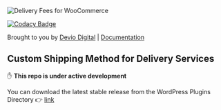 ![Delivery Fees for WooCommerce](https://deviodigital.com/wp-content/uploads/2019/03/dfwc-logo.png)

[![Codacy Badge](https://app.codacy.com/project/badge/Grade/ba65742a46fa4cfd9596ee66458e842f)](https://www.codacy.com/gh/deviodigital/delivery-fees-for-woocommerce/dashboard?utm_source=github.com&amp;utm_medium=referral&amp;utm_content=deviodigital/delivery-fees-for-woocommerce&amp;utm_campaign=Badge_Grade)

Brought to you by [Devio Digital](https://deviodigital.com) | [Documentation](https://deviodigital.com/documentation/)

## Custom Shipping Method for Delivery Services

:raised_hand: **This repo is under active development**

You can download the latest stable release from the WordPress Plugins Directory :point_right: [link](https://www.wordpress.org/plugins/delivery-fees-for-woocommerce)
